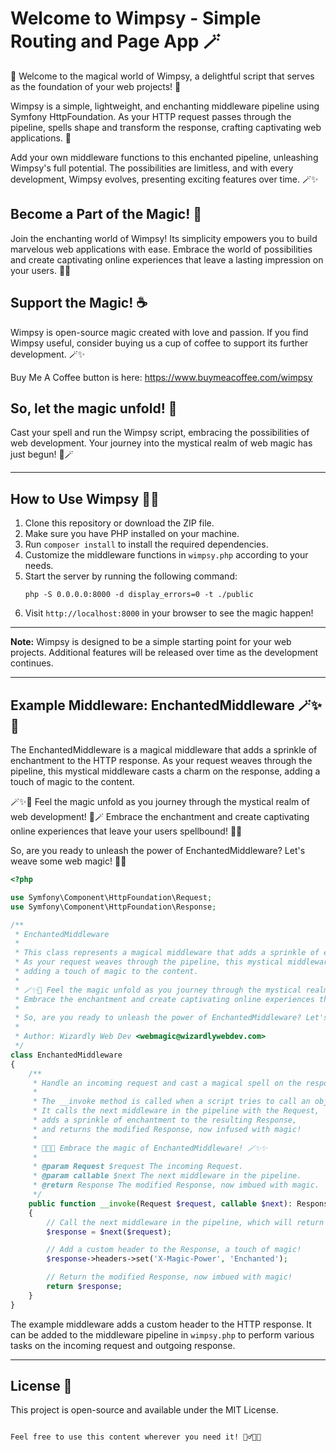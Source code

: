 # Welcome to Wimpsy - Simple Routing and Page App 🪄

🎉 Welcome to the magical world of Wimpsy, a delightful script that serves as the foundation of your web projects! 🌟

Wimpsy is a simple, lightweight, and enchanting middleware pipeline using Symfony HttpFoundation. As your HTTP request passes through the pipeline, spells shape and transform the response, crafting captivating web applications. 🌌

Add your own middleware functions to this enchanted pipeline, unleashing Wimpsy's full potential. The possibilities are limitless, and with every development, Wimpsy evolves, presenting exciting features over time. 🪄✨

## Become a Part of the Magic! 🌟

Join the enchanting world of Wimpsy! Its simplicity empowers you to build marvelous web applications with ease. Embrace the world of possibilities and create captivating online experiences that leave a lasting impression on your users. 🌈✨

## Support the Magic! ☕

Wimpsy is open-source magic created with love and passion. If you find Wimpsy useful, consider buying us a cup of coffee to support its further development. 🪄✨

Buy Me A Coffee button is here: https://www.buymeacoffee.com/wimpsy

## So, let the magic unfold! 🌌

Cast your spell and run the Wimpsy script, embracing the possibilities of web development. Your journey into the mystical realm of web magic has just begun! 🚀🪄

---

## How to Use Wimpsy 🧙‍♂️

1. Clone this repository or download the ZIP file.
2. Make sure you have PHP installed on your machine.
3. Run `composer install` to install the required dependencies.
4. Customize the middleware functions in `wimpsy.php` according to your needs.
5. Start the server by running the following command:
   ```
   php -S 0.0.0.0:8000 -d display_errors=0 -t ./public
   ```
6. Visit `http://localhost:8000` in your browser to see the magic happen!

---

**Note:** Wimpsy is designed to be a simple starting point for your web projects. Additional features will be released over time as the development continues.

---

## Example Middleware: EnchantedMiddleware 🪄✨🌟

The EnchantedMiddleware is a magical middleware that adds a sprinkle of enchantment to the HTTP response. As your request weaves through the pipeline, this mystical middleware casts a charm on the response, adding a touch of magic to the content.

🪄✨🌟 Feel the magic unfold as you journey through the mystical realm of web development! 🚀🪄 Embrace the enchantment and create captivating online experiences that leave your users spellbound! 🌈✨

So, are you ready to unleash the power of EnchantedMiddleware? Let's weave some web magic! 🌌🔮

```php
<?php

use Symfony\Component\HttpFoundation\Request;
use Symfony\Component\HttpFoundation\Response;

/**
 * EnchantedMiddleware
 * 
 * This class represents a magical middleware that adds a sprinkle of enchantment to the HTTP response.
 * As your request weaves through the pipeline, this mystical middleware casts a charm on the response,
 * adding a touch of magic to the content.
 * 
 * 🪄✨🌟 Feel the magic unfold as you journey through the mystical realm of web development! 🚀🪄
 * Embrace the enchantment and create captivating online experiences that leave your users spellbound! 🌈✨
 * 
 * So, are you ready to unleash the power of EnchantedMiddleware? Let's weave some web magic! 🌌🔮
 * 
 * Author: Wizardly Web Dev <webmagic@wizardlywebdev.com>
 */
class EnchantedMiddleware
{
    /**
     * Handle an incoming request and cast a magical spell on the response.
     *
     * The __invoke method is called when a script tries to call an object as a function.
     * It calls the next middleware in the pipeline with the Request,
     * adds a sprinkle of enchantment to the resulting Response,
     * and returns the modified Response, now infused with magic!
     *
     * 🎉✨✨ Embrace the magic of EnchantedMiddleware! 🪄✨✨
     *
     * @param Request $request The incoming Request.
     * @param callable $next The next middleware in the pipeline.
     * @return Response The modified Response, now imbued with magic.
     */
    public function __invoke(Request $request, callable $next): Response
    {
        // Call the next middleware in the pipeline, which will return a Response.
        $response = $next($request);

        // Add a custom header to the Response, a touch of magic!
        $response->headers->set('X-Magic-Power', 'Enchanted');

        // Return the modified Response, now imbued with magic!
        return $response;
    }
}
```

The example middleware adds a custom header to the HTTP response. It can be added to the middleware pipeline in `wimpsy.php` to perform various tasks on the incoming request and outgoing response.

---

## License 📜

This project is open-source and available under the MIT License.
```

Feel free to use this content wherever you need it! 🧙‍♂️✨🌟